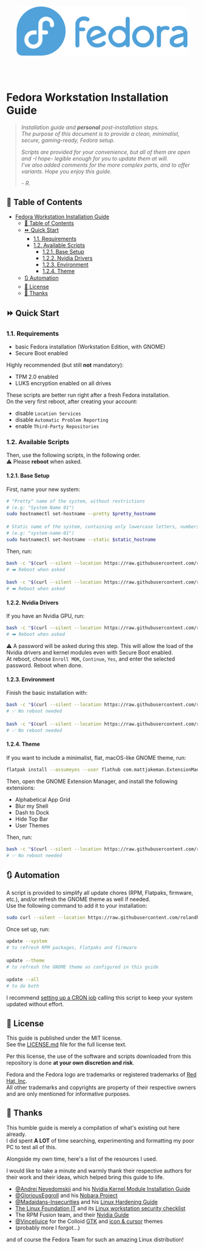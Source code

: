 <div align="center">
  <br>
  <br>
  <br>
  <br>
  <img src="images/fedora-logo.png" alt="Fedora" width="450"/>
  <br>
  <br>
  <br>
  <br>
</div>

# Fedora Workstation Installation Guide

> *Installation guide and **personal** post-installation steps.*  
> *The purpose of this document is to provide a clean, minimalist, secure, gaming-ready, Fedora setup.*
>
> *Scripts are provided for your convenience, but all of them are open and -I hope- legible enough for you to update them at will.*  
> *I've also added comments for the more complex parts, and to offer variants.*
> *Hope you enjoy this guide.*  
>
> *- R.*

## 📖 Table of Contents

- [Fedora Workstation Installation Guide](#fedora-workstation-installation-guide)
  - [📖 Table of Contents](#-table-of-contents)
  - [⏩ Quick Start](#-quick-start)
    - [1.1. Requirements](#11-requirements)
    - [1.2. Available Scripts](#12-available-scripts)
      - [1.2.1. Base Setup](#121-base-setup)
      - [1.2.2. Nvidia Drivers](#122-nvidia-drivers)
      - [1.2.3. Environment](#123-environment)
      - [1.2.4. Theme](#124-theme)
  - [🔃 Automation](#-automation)
  - [📖 License](#-license)
  - [🤝 Thanks](#-thanks)

## ⏩ Quick Start

### 1.1. Requirements

- basic Fedora installation (Workstation Edition, with GNOME)
- Secure Boot enabled

Highly recommended (but still **not** mandatory):

- TPM 2.0 enabled
- LUKS encryption enabled on all drives

These scripts are better run right after a fresh Fedora installation.  
On the very first reboot, after creating your account:

- disable `Location Services`
- disable `Automatic Problem Reporting`
- enable `Third-Party Repositories`

### 1.2. Available Scripts

Then, use the following scripts, in the following order.  
⚠️ Please **reboot** when asked.

#### 1.2.1. Base Setup

First, name your new system:

```bash
# "Pretty" name of the system, without restrictions
# (e.g: "System Name 01")
sudo hostnamectl set-hostname --pretty $pretty_hostname

# Static name of the system, containing only lowercase letters, numbers and/or dashes
# (e.g: "system-name-01")
sudo hostnamectl set-hostname --static $static_hostname
```

Then, run:

```bash
bash -c "$(curl --silent --location https://raw.githubusercontent.com/rolandhemmer/fedora-workstation-guide/main/scripts/00-setup-base.sh)"
# ➡️ Reboot when asked

bash -c "$(curl --silent --location https://raw.githubusercontent.com/rolandhemmer/fedora-workstation-guide/main/scripts/01-setup-hardening.sh)"
# ➡️ Reboot when asked
```

#### 1.2.2. Nvidia Drivers

If you have an Nvidia GPU, run:

```bash
bash -c "$(curl --silent --location https://raw.githubusercontent.com/rolandhemmer/fedora-workstation-guide/main/scripts/02-setup-nvidia.sh)"
# ➡️ Reboot when asked
```

⚠️ A password will be asked during this step. This will allow the load of the Nvidia drivers and kernel modules even with Secure Boot enabled.  
At reboot, choose `Enroll MOK`, `Continue`, `Yes`, and enter the selected password. Reboot when done.

#### 1.2.3. Environment

Finish the basic installation with:

```bash
bash -c "$(curl --silent --location https://raw.githubusercontent.com/rolandhemmer/fedora-workstation-guide/main/scripts/03-setup-codecs.sh)"
# ✅ No reboot needed

bash -c "$(curl --silent --location https://raw.githubusercontent.com/rolandhemmer/fedora-workstation-guide/main/scripts/04-setup-applications.sh)"
# ✅ No reboot needed
```

#### 1.2.4. Theme

If you want to include a minimalist, flat, macOS-like GNOME theme, run:

```bash
flatpak install --assumeyes --user flathub com.mattjakeman.ExtensionManager
```

Then, open the GNOME Extension Manager, and install the following extensions:

- Alphabetical App Grid
- Blur my Shell
- Dash to Dock
- Hide Top Bar
- User Themes

Then, run:

```bash
bash -c "$(curl --silent --location https://raw.githubusercontent.com/rolandhemmer/fedora-workstation-guide/main/scripts/05-setup-theme.sh)"
# ✅ No reboot needed
```

## 🔃 Automation

A script is provided to simplify all update chores (RPM, Flatpaks, firmware, etc.), and/or refresh the GNOME theme as well if needed.  
Use the following command to add it to your installation:

```bash
sudo curl --silent --location https://raw.githubusercontent.com/rolandhemmer/fedora-workstation-guide/main/scripts/update.sh --output /usr/bin/update
```

Once set up, run:

```bash
update --system
# to refresh RPM packages, Flatpaks and firmware

update --theme
# to refresh the GNOME theme as configured in this guide

update --all
# to do both
```

I recommend [setting up a CRON job](https://fedoramagazine.org/scheduling-tasks-with-cron/) calling this script to keep your system updated without effort.

## 📖 License

This guide is published under the MIT license.  
See the [LICENSE.md](LICENSE.md) file for the full license text.

Per this license, the use of the software and scripts downloaded from this repository is done **at your own discretion and risk**.

Fedora and the Fedora logo are trademarks or registered trademarks of [Red Hat, Inc](https://www.redhat.com/en).  
All other trademarks and copyrights are property of their respective owners and are only mentioned for informative purposes.

## 🤝 Thanks

This humble guide is merely a compilation of what's existing out here already.  
I did spent **A LOT** of time searching, experimenting and formatting my poor PC to test all of this.

Alongside my own time, here's a list of the resources I used.

I would like to take a minute and warmly thank their respective authors for their work and their ideas, which helped bring this guide to life.

- [@Andrei Nevedomskii](https://github.com/monosoul) and his [Nvidia Kernel Module Installation Guide](https://blog.monosoul.dev/2021/12/29/automatically-sign-nvidia-kernel-module-in-fedora/)
- [@GloriousEggroll](https://github.com/GloriousEggroll) and his [Nobara Project](https://nobaraproject.org/)
- [@Madaidans-Insecurities](https://github.com/madaidans-insecurities) and his [Linux Hardening Guide](https://madaidans-insecurities.github.io/guides/linux-hardening.html)
- [The Linux Foundation IT](https://github.com/lfit) and its [Linux workstation security checklist](https://github.com/lfit/itpol/blob/master/linux-workstation-security.md)
- The RPM Fusion team, and their [Nvidia Guide](https://rpmfusion.org/RPM%20Fusion)
- [@Vinceliuice](https://github.com/vinceliuice) for the Colloid [GTK](https://github.com/vinceliuice/Colloid-gtk-theme) and [icon & cursor](https://github.com/vinceliuice/Colloid-icon-theme) themes
- (probably more I forgot...)

and of course the Fedora Team for such an amazing Linux distribution!
